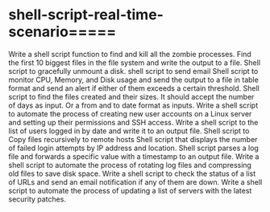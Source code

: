 # shell-script-real-time-scenario=====

Write a shell script function to find and kill all the zombie processes.
Find the first 10 biggest files in the file system and write the output to a file.
Shell script to gracefully unmount a disk.
shell script to send email
Shell script to monitor CPU, Memory, and Disk usage and send the output to a file in table format and send an alert if either of them exceeds a certain threshold.
Shell script to find the files created and their sizes. It should accept the number of days as input. Or a from and to date format as inputs.
Write a shell script to automate the process of creating new user accounts on a Linux server and setting up their permissions and SSH access.
Write a shell script to the list of users logged in by date and write it to an output file.
Shell script to Copy files recursively to remote hosts
Shell script that displays the number of failed login attempts by IP address and location.
Shell script parses a log file and forwards a specific value with a timestamp to an output file.
Write a shell script to automate the process of rotating log files and compressing old files to save disk space.
Write a shell script to check the status of a list of URLs and send an email notification if any of them are down.
Write a shell script to automate the process of updating a list of servers with the latest security patches.
